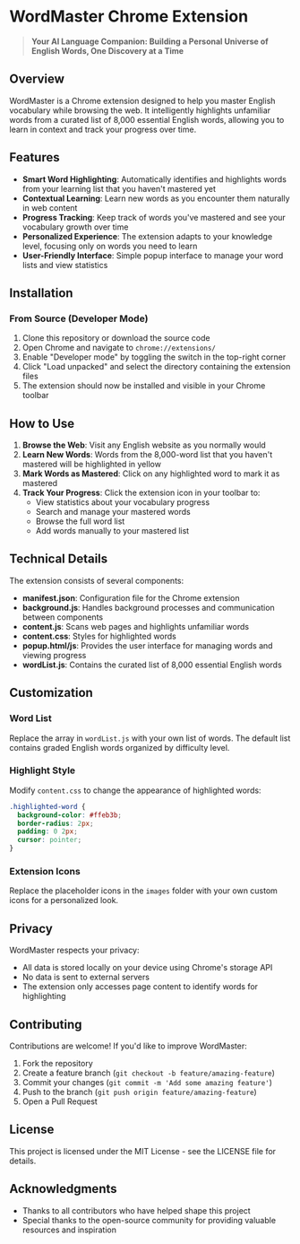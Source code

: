 # WordMaster Chrome Extension

> **Your AI Language Companion: Building a Personal Universe of English Words, One Discovery at a Time**

## Overview

WordMaster is a Chrome extension designed to help you master English vocabulary while browsing the web. It intelligently highlights unfamiliar words from a curated list of 8,000 essential English words, allowing you to learn in context and track your progress over time.

## Features

- **Smart Word Highlighting**: Automatically identifies and highlights words from your learning list that you haven't mastered yet
- **Contextual Learning**: Learn new words as you encounter them naturally in web content
- **Progress Tracking**: Keep track of words you've mastered and see your vocabulary growth over time
- **Personalized Experience**: The extension adapts to your knowledge level, focusing only on words you need to learn
- **User-Friendly Interface**: Simple popup interface to manage your word lists and view statistics

## Installation

### From Source (Developer Mode)

1. Clone this repository or download the source code
2. Open Chrome and navigate to `chrome://extensions/`
3. Enable "Developer mode" by toggling the switch in the top-right corner
4. Click "Load unpacked" and select the directory containing the extension files
5. The extension should now be installed and visible in your Chrome toolbar

## How to Use

1. **Browse the Web**: Visit any English website as you normally would
2. **Learn New Words**: Words from the 8,000-word list that you haven't mastered will be highlighted in yellow
3. **Mark Words as Mastered**: Click on any highlighted word to mark it as mastered
4. **Track Your Progress**: Click the extension icon in your toolbar to:
   - View statistics about your vocabulary progress
   - Search and manage your mastered words
   - Browse the full word list
   - Add words manually to your mastered list

## Technical Details

The extension consists of several components:

- **manifest.json**: Configuration file for the Chrome extension
- **background.js**: Handles background processes and communication between components
- **content.js**: Scans web pages and highlights unfamiliar words
- **content.css**: Styles for highlighted words
- **popup.html/js**: Provides the user interface for managing words and viewing progress
- **wordList.js**: Contains the curated list of 8,000 essential English words

## Customization

### Word List

Replace the array in `wordList.js` with your own list of words. The default list contains graded English words organized by difficulty level.

### Highlight Style

Modify `content.css` to change the appearance of highlighted words:

```css
.highlighted-word {
  background-color: #ffeb3b;
  border-radius: 2px;
  padding: 0 2px;
  cursor: pointer;
}
```

### Extension Icons

Replace the placeholder icons in the `images` folder with your own custom icons for a personalized look.

## Privacy

WordMaster respects your privacy:

- All data is stored locally on your device using Chrome's storage API
- No data is sent to external servers
- The extension only accesses page content to identify words for highlighting

## Contributing

Contributions are welcome! If you'd like to improve WordMaster:

1. Fork the repository
2. Create a feature branch (`git checkout -b feature/amazing-feature`)
3. Commit your changes (`git commit -m 'Add some amazing feature'`)
4. Push to the branch (`git push origin feature/amazing-feature`)
5. Open a Pull Request

## License

This project is licensed under the MIT License - see the LICENSE file for details.

## Acknowledgments

- Thanks to all contributors who have helped shape this project
- Special thanks to the open-source community for providing valuable resources and inspiration
